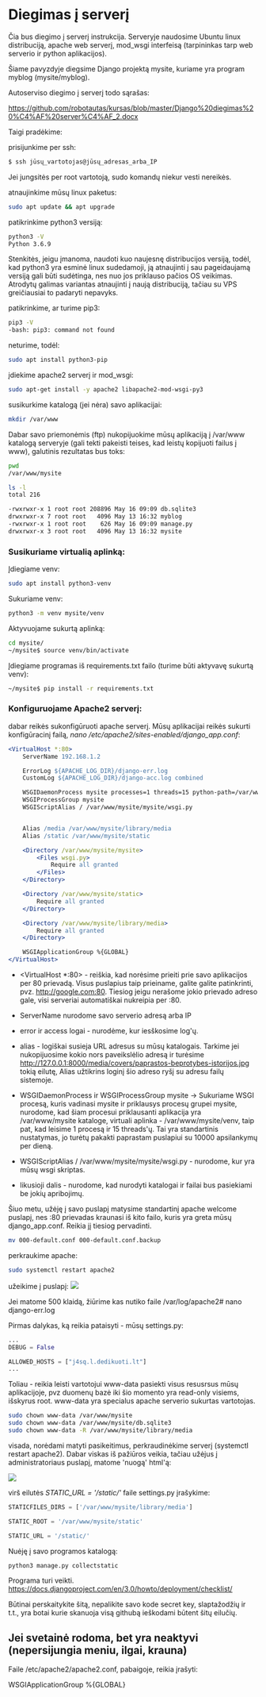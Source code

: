 # Diegimas į serverį

Čia bus diegimo į serverį instrukcija. Serveryje naudosime Ubuntu linux distribuciją, apache web serverį, mod_wsgi interfeisą (tarpininkas tarp web serverio ir python aplikacijos). 

Šiame pavyzdyje diegsime Django projektą mysite, kuriame yra program myblog (mysite/myblog).

Autoserviso diegimo į serverį todo sąrašas:

https://github.com/robotautas/kursas/blob/master/Django%20diegimas%20%C4%AF%20server%C4%AF_2.docx

Taigi pradėkime:

prisijunkime per ssh:

```bash
$ ssh jūsų_vartotojas@jūsų_adresas_arba_IP
```
Jei jungsitės per root vartotoją, sudo komandų niekur vesti nereikės.

atnaujinkime mūsų linux paketus:

```bash
sudo apt update && apt upgrade
```

patikrinkime python3 versiją:

```bash
python3 -V
Python 3.6.9
```

Stenkitės, jeigu įmanoma, naudoti kuo naujesnę distribucijos versiją, todėl, kad python3 yra esminė linux sudedamoji, ją atnaujinti į sau pageidaujamą versiją gali būti sudėtinga, nes nuo jos priklauso pačios OS veikimas. Atrodytų galimas variantas atnaujinti į naują distribuciją, tačiau su VPS greičiausiai to padaryti nepavyks. 

patikrinkime, ar turime pip3:

```bash
pip3 -V
-bash: pip3: command not found
```

neturime, todėl: 

```bash
sudo apt install python3-pip
```

įdiekime apache2 serverį ir mod_wsgi:

```bash
sudo apt-get install -y apache2 libapache2-mod-wsgi-py3
```

susikurkime katalogą (jei nėra) savo aplikacijai:

```bash
mkdir /var/www
```

Dabar savo priemonėmis (ftp) nukopijuokime mūsų aplikaciją į /var/www katalogą serveryje (gali tekti pakeisti teises, kad leistų kopijuoti failus į www), galutinis rezultatas bus toks:

```bash
pwd
/var/www/mysite
```

```bash
ls -l
total 216

-rwxrwxr-x 1 root root 208896 May 16 09:09 db.sqlite3
drwxrwxr-x 7 root root   4096 May 13 16:32 myblog
-rwxrwxr-x 1 root root    626 May 16 09:09 manage.py
drwxrwxr-x 3 root root   4096 May 13 16:32 mysite
```

### Susikuriame virtualią aplinką:

Įdiegiame venv:
```bash
sudo apt install python3-venv
```
Sukuriame venv:
```bash
python3 -m venv mysite/venv
```
Aktyvuojame sukurtą aplinką:
```bash
cd mysite/
~/mysite$ source venv/bin/activate
```
Įdiegiame programas iš requirements.txt failo (turime būti aktyvavę sukurtą venv):
```bash
~/mysite$ pip install -r requirements.txt
```

### Konfiguruojame Apache2 serverį:

dabar reikės sukonfigūruoti apache serverį. Mūsų aplikacijai reikės sukurti konfigūracinį failą, *nano /etc/apache2/sites-enabled/django_app.conf*:

```apache
<VirtualHost *:80>
    ServerName 192.168.1.2

    ErrorLog ${APACHE_LOG_DIR}/django-err.log
    CustomLog ${APACHE_LOG_DIR}/django-acc.log combined

    WSGIDaemonProcess mysite processes=1 threads=15 python-path=/var/www/mysite python-home=/var/www/mysite/venv
    WSGIProcessGroup mysite
    WSGIScriptAlias / /var/www/mysite/mysite/wsgi.py


    Alias /media /var/www/mysite/library/media
    Alias /static /var/www/mysite/static

    <Directory /var/www/mysite/mysite>
        <Files wsgi.py>
            Require all granted
        </Files>
    </Directory>

    <Directory /var/www/mysite/static>
        Require all granted
    </Directory>

    <Directory /var/www/mysite/library/media>
        Require all granted
    </Directory>

    WSGIApplicationGroup %{GLOBAL}
</VirtualHost>

```
* <VirtualHost *:80> - reiškia, kad norėsime prieiti prie savo aplikacijos per 80 prievadą. Visus puslapius taip prieiname, galite galite patinkrinti, pvz. http://google.com:80. Tiesiog jeigu nerašome jokio prievado adreso gale, visi serveriai automatiškai nukreipia per :80.

* ServerName nurodome savo serverio adresą arba IP

* error ir access logai - nurodėme, kur iesškosime log'ų.

* alias - logiškai susieja URL adresus su mūsų katalogais. Tarkime jei nukopijuosime kokio nors paveikslėlio adresą ir turėsime http://127.0.0.1:8000/media/covers/paprastos-beprotybes-istorijos.jpg tokią eilutę, Alias užtikrins loginį šio adreso ryšį su adresu failų sistemoje.

* WSGIDaemonProcess ir WSGIProcessGroup mysite -> Sukuriame WSGI procesą, kuris vadinasi mysite ir priklausys procesų grupei mysite, nurodome, kad šiam procesui priklausanti aplikacija yra /var/www/mysite kataloge, virtuali aplinka - /var/www/mysite/venv, taip pat, kad leisime 1 procesą ir 15 threads'ų. Tai yra standartinis nustatymas, jo turėtų pakakti paprastam puslapiui su 10000 apsilankymų per dieną. 

* WSGIScriptAlias / /var/www/mysite/mysite/wsgi.py - nurodome, kur yra mūsų wsgi skriptas. 

* likusioji dalis - nurodome, kad nurodyti katalogai ir failai bus pasiekiami be jokių apribojimų. 

Šiuo metu, užėję į savo puslapį matysime standartinį apache welcome puslapį, nes :80 prievadas kraunasi iš kito failo, kuris yra greta mūsų django_app.conf. Reikia jį tiesiog pervadinti.

```bash
mv 000-default.conf 000-default.conf.backup
```

perkraukime apache:

```bash
sudo systemctl restart apache2
```

užeikime į puslapį:
![](django_error.png)

Jei matome 500 klaidą, žiūrime kas nutiko faile /var/log/apache2# nano django-err.log

Pirmas dalykas, ką reikia pataisyti - mūsų settings.py:

```python
...
DEBUG = False

ALLOWED_HOSTS = ["j4sq.l.dedikuoti.lt"]
...

```

Toliau - reikia leisti vartotojui www-data pasiekti visus resusrsus mūsų aplikacijoje, pvz duomenų bazė iki šio momento yra read-only visiems, išskyrus root. www-data yra specialus apache serverio sukurtas vartotojas.

```bash
sudo chown www-data /var/www/mysite
sudo chown www-data /var/www/mysite/db.sqlite3 
sudo chown www-data -R /var/www/mysite/library/media
```

visada, norėdami matyti pasikeitimus, perkraudinėkime serverį (systemctl restart apache2). Dabar viskas iš pažiūros veikia, tačiau užėjus į administratoriaus puslapį, matome 'nuogą' html'ą:

![](admin_html.png)

virš eilutės *STATIC_URL = '/static/'* faile settings.py įrašykime:

```python
STATICFILES_DIRS = ['/var/www/mysite/library/media']

STATIC_ROOT = '/var/www/mysite/static'

STATIC_URL = '/static/'
```

Nuėję į savo programos katalogą:

```bash
python3 manage.py collectstatic
```

Programa turi veikti. 
https://docs.djangoproject.com/en/3.0/howto/deployment/checklist/


Būtinai perskaitykite šitą, nepalikite savo kode secret key, slaptažodžių ir t.t., yra botai kurie skanuoja visą githubą ieškodami būtent šitų eilučių. 


## Jei svetainė rodoma, bet yra neaktyvi (nepersijungia meniu, ilgai, krauna)

Faile /etc/apache2/apache2.conf, pabaigoje, reikia įrašyti:

WSGIApplicationGroup %{GLOBAL}
